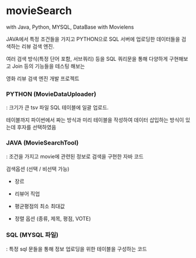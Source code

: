 # movieSearch

with Java, Python, MYSQL, DataBase with Movielens

JAVA에서 특정 조건들을 가지고 PYTHON으로 SQL 서버에 업로딩한 데이터들을 검색하는 리뷰 검색 엔진.

여러 검색 방식(특정 단어 포함, 서브쿼리) 등을 SQL 쿼리문을 통해 다양하게 구현해보고 Join 등의 기능들을 테스팅 해보는 

영화 리뷰 검색 엔진 개발 프로젝트



### PYTHON (MovieDataUploader)

: 크기가 큰 tsv 파일 SQL 테이블에 일괄 업로드.
  
  테이블까지 파이썬에서 짜는 방식과 미리 테이블을 작성하여 데이터 삽입하는 방식이 있는데 후자를 선택하였음


### JAVA (MovieSearchTool)

: 조건을 가지고 movie에 관련된 정보로 검색을 구현한 자바 코드

검색옵션 (선택 / 비선택 가능)

+ 장르

+ 리뷰어 직업

+ 평균평점의 최소 최대값

+ 정렬 옵션 (종류, 제목, 평점, VOTE)

### SQL (MYSQL 파일)

: 특정 sql 문들을 통해 정보 업로딩을 위한 테이블을 구성하는 코드


